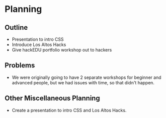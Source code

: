 # Planning

## Outline

- Presentation to intro CSS
- Introduce Los Altos Hacks
- Give hackEDU portfolio workshop out to hackers

## Problems

- We were originally going to have 2 separate workshops for beginner and
  advanced people, but we had issues with time, so that didn't happen.

## Other Miscellaneous Planning

- Create a presentation to intro CSS and Los Altos Hacks.
